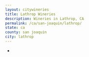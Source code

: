 ```yaml
---
layout: citywineries
title: Lathrop Wineries
description: Wineries in Lathrop, CA
permalink: /ca/san-joaquin/lathrop/
state: ca
county: san joaquin
city: lathrop
---
```

-
